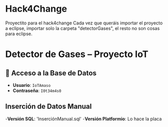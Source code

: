 # Hack4Change
Proyectito para el hack4change
Cada vez que queráis importar el proyecto a eclipse, importar solo la carpeta "detectorGases", el resto no son cosas para eclipse.

# Detector de Gases – Proyecto IoT

## 🔐 Acceso a la Base de Datos

- **Usuario**: `IoTAmaso`  
- **Contraseña**: `I0t34m4s0`

## Inserción de Datos Manual

-**Versión SQL**: 'InserciónManual.sql'
-**Versión Platformio**: Lo hace la placa

